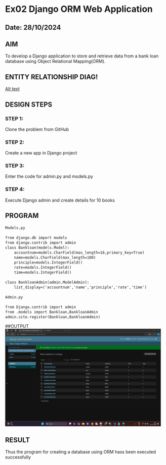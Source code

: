 # Ex02 Django ORM Web Application
## Date:  28/10/2024
## AIM
To develop a Django application to store and retrieve data from a bank loan database using Object Relational Mapping(ORM).

## ENTITY RELATIONSHIP DIAG!
[Alt text](<BANKLOAN ERD.png>)



## DESIGN STEPS

### STEP 1:
Clone the problem from GitHub

### STEP 2:
Create a new app in Django project

### STEP 3:
Enter the code for admin.py and models.py

### STEP 4:
Execute Django admin and create details for 10 books

## PROGRAM
```
Models.py

from django.db import models
from django.contrib import admin
class Bankloan(models.Model):
	accountnum=models.CharField(max_length=16,primary_key=True)
	name=models.CharField(max_length=100)
	principle=models.IntegerField()
	rate=models.IntegerField()
	time=models.IntegerField()

class BankloanAdmin(admin.ModelAdmin):
	list_display=('accountnum','name','principle','rate','time')
 
Admin.py

from Django.contrib import admin
from .models import Bankloan,BankloanAdmin
admin.site.register(Bankloan,BankloanAdmin)
```

##OUTPUT
![Alt text](<admin page.png>)

## RESULT
Thus the program for creating a database using ORM hass been executed successfully
